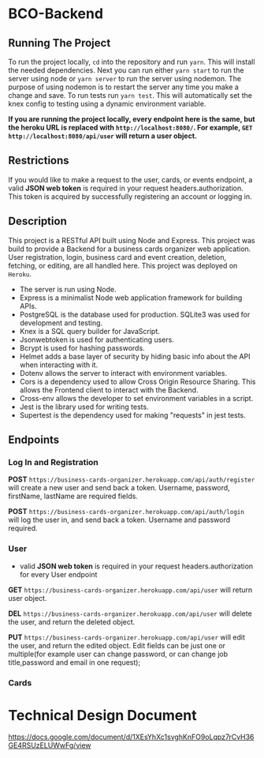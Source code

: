 # BCO-Backend
## Running The Project

To run the project locally, `cd` into the repository and run `yarn`. This will install the needed dependencies. Next you can run either `yarn start` to run the server using node or `yarn server` to run the server using nodemon. The purpose of using nodemon is to restart the server any time you make a change and save. To run tests run `yarn test`. This will automatically set the knex config to testing using a dynamic environment variable.

**If you are running the project locally, every endpoint here is the same, but the heroku URL is replaced with `http://localhost:8080/`. For example, `GET` `http://localhost:8080/api/user` will return a user object.**

## Restrictions

If you would like to make a request to the user, cards, or events endpoint, a valid **JSON web token** is required in your request headers.authorization. This token is acquired by successfully registering an account or logging in.

## Description

This project is a RESTful API built using Node and Express. This project was build to provide a Backend for a business cards organizer web application. User registration, login, business card and event creation, deletion, fetching, or editing, are all handled here. This project was deployed on `Heroku`.

- The server is run using Node.
- Express is a minimalist Node web application framework for building APIs.
- PostgreSQL is the database used for production. SQLite3 was used for development and testing.
- Knex is a SQL query builder for JavaScript.
- Jsonwebtoken is used for authenticating users.
- Bcrypt is used for hashing passwords.
- Helmet adds a base layer of security by hiding basic info about the API when interacting with it.
- Dotenv allows the server to interact with environment variables.
- Cors is a dependency used to allow Cross Origin Resource Sharing. This allows the Frontend client to interact with the Backend.
- Cross-env allows the developer to set environment variables in a script.
- Jest is the library used for writing tests.
- Supertest is the dependency used for making "requests" in jest tests.

## Endpoints

### Log In and Registration

**POST** `https://business-cards-organizer.herokuapp.com/api/auth/register` will create a new user and send back a token. Username, password, firstName, lastName are required fields.

**POST** `https://business-cards-organizer.herokuapp.com/api/auth/login` will log the user in, and send back a token. Username and password required.

### User

- valid **JSON web token** is required in your request headers.authorization for every User endpoint

**GET** `https://business-cards-organizer.herokuapp.com/api/user` will return user object.

**DEL** `https://business-cards-organizer.herokuapp.com/api/user` will delete the user, and return the deleted object.

**PUT** `https://business-cards-organizer.herokuapp.com/api/user` will edit the user, and return the edited object. Edit fields can be just one or multiple(for example user can change password, or can change job title,password and email in one request);

### Cards




# Technical Design Document
https://docs.google.com/document/d/1XEsYhXc1svghKnFO9oLqpz7rCvH36GE4RSUzELUWwFg/view
